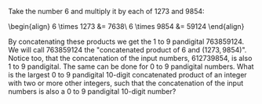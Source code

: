 Take the number $6$ and multiply it by each of $1273$ and $9854$:

\begin{align}
6 \times 1273 &= 7638\\
6 \times 9854 &= 59124
\end{align}

By concatenating these products we get the $1$ to $9$ pandigital $763859124$. We will call $763859124$ the "concatenated product of $6$ and $(1273,9854)$". Notice too, that the concatenation of the input numbers, $612739854$, is also $1$ to $9$ pandigital.
The same can be done for $0$ to $9$ pandigital numbers.
What is the largest $0$ to $9$ pandigital $10$-digit concatenated product of an integer with two or more other integers, such that the concatenation of the input numbers is also a $0$ to $9$ pandigital $10$-digit number?